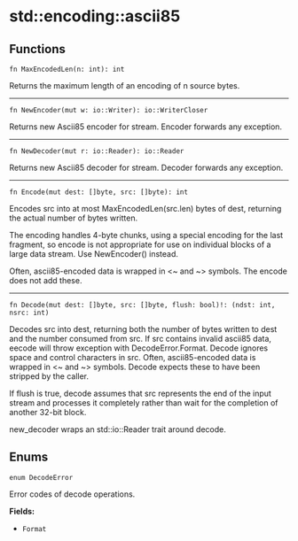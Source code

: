 # std::encoding::ascii85

## Functions

```jule
fn MaxEncodedLen(n: int): int
```
Returns the maximum length of an encoding of n source bytes.

----

```jule
fn NewEncoder(mut w: io::Writer): io::WriterCloser
```
Returns new Ascii85 encoder for stream.
Encoder forwards any exception.

---

```jule
fn NewDecoder(mut r: io::Reader): io::Reader
```
Returns new Ascii85 decoder for stream.
Decoder forwards any exception.

---

```jule
fn Encode(mut dest: []byte, src: []byte): int
```
Encodes src into at most MaxEncodedLen(src.len) bytes of dest, returning the actual number of bytes written.

The encoding handles 4-byte chunks, using a special encoding for the last fragment, so encode is not appropriate for use on individual blocks of a large data stream. Use NewEncoder() instead.

Often, ascii85-encoded data is wrapped in <~ and ~> symbols. The encode does not add these.

---

```jule
fn Decode(mut dest: []byte, src: []byte, flush: bool)!: (ndst: int, nsrc: int)
```
Decodes src into dest, returning both the number of bytes written to dest and the number consumed from src. If src contains invalid ascii85 data, eecode will throw exception with DecodeError.Format. Decode ignores space and control characters in src. Often, ascii85-encoded data is wrapped in <~ and ~> symbols. Decode expects these to have been stripped by the caller.

If flush is true, decode assumes that src represents the end of the input stream and processes it completely rather than wait for the completion of another 32-bit block.

new_decoder wraps an std::io::Reader trait around decode.

## Enums

```jule
enum DecodeError
```
Error codes of decode operations.

**Fields:**

- `Format`